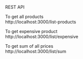 

REST API

To get all products  
http://localhost:3000/list-products


To get expensive product   
http://localhost:3000/list/expensive


To get sum of all prices   
http://localhost:3000/list/sum